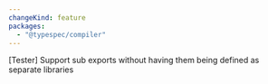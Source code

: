 ```yaml
---
changeKind: feature
packages:
  - "@typespec/compiler"
---
```


[Tester] Support sub exports without having them being defined as separate libraries
